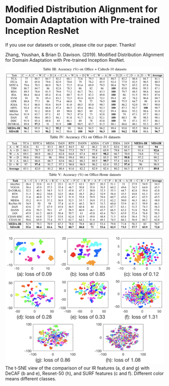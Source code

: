 # Modified Distribution Alignment for Domain Adaptation with Pre-trained Inception ResNet

If you use our datasets or code, please cite our paper. Thanks!

Zhang, Youshan, & Brian D. Davison. (2019). Modified Distribution Alignment for Domain Adaptation  with Pre-trained Inception ResNet.

![Office+Caltech-10 results](https://github.com/heaventian93/MDAIR/blob/master/Results/office_c10.png)
![](https://github.com/heaventian93/MDAIR/blob/master/Results/office31_results.png)
![](https://github.com/heaventian93/MDAIR/blob/master/Results/Office-home.png)

![](https://github.com/heaventian93/MDAIR/blob/master/Results/tsne_view.png)
The t-SNE view of the comparison of our IR features (a, d and g) with DeCAF (b and e), Resnet-50 (h), and SURF features (c and f). Different color means different classes.
